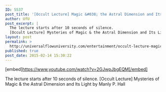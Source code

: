 ```yaml
---
ID: 5537
post_title: '[Occult Lecture] Magic &#038; the Astral Dimension and Its Light'
author: UfU
post_excerpt: |
  The lecture starts after 10 seconds of silence.
  [Occult Lecture] Mysteries of Magic & the Astral Dimension and Its Light by Manly P. Hall
layout: post
permalink: >
  http://universalflowuniversity.com/entertainment/occult-lecture-magic-the-astral-dimension-and-its-light/
published: true
post_date: 2015-02-14 15:30:22
---
```

[embed]https://www.youtube.com/watch?v=2GJwpJbgEQM[/embed]<br>
<p>The lecture starts after 10 seconds of silence.
[Occult Lecture] Mysteries of Magic & the Astral Dimension and Its Light by Manly P. Hall</p>